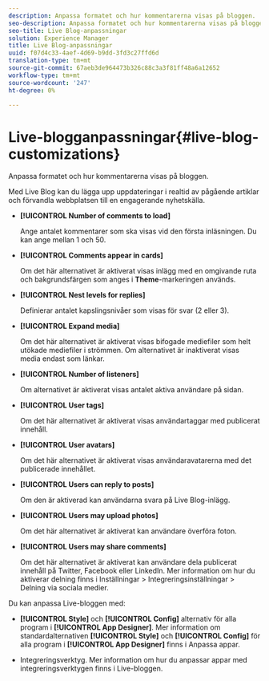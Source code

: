 ```yaml
---
description: Anpassa formatet och hur kommentarerna visas på bloggen.
seo-description: Anpassa formatet och hur kommentarerna visas på bloggen.
seo-title: Live Blog-anpassningar
solution: Experience Manager
title: Live Blog-anpassningar
uuid: f07d4c33-4aef-4d69-b9dd-3fd3c27ffd6d
translation-type: tm+mt
source-git-commit: 67aeb3de964473b326c88c3a3f81ff48a6a12652
workflow-type: tm+mt
source-wordcount: '247'
ht-degree: 0%

---
```



# Live-blogganpassningar{#live-blog-customizations}

Anpassa formatet och hur kommentarerna visas på bloggen.



Med Live Blog kan du lägga upp uppdateringar i realtid av pågående artiklar och förvandla webbplatsen till en engagerande nyhetskälla.

* **[!UICONTROL Number of comments to load]**

   Ange antalet kommentarer som ska visas vid den första inläsningen. Du kan ange mellan 1 och 50.

* **[!UICONTROL Comments appear in cards]**

   Om det här alternativet är aktiverat visas inlägg med en omgivande ruta och bakgrundsfärgen som anges i **Theme**-markeringen används.

* **[!UICONTROL Nest levels for replies]**

   Definierar antalet kapslingsnivåer som visas för svar (2 eller 3).

* **[!UICONTROL Expand media]**

   Om det här alternativet är aktiverat visas bifogade mediefiler som helt utökade mediefiler i strömmen. Om alternativet är inaktiverat visas media endast som länkar.

* **[!UICONTROL Number of listeners]**

   Om alternativet är aktiverat visas antalet aktiva användare på sidan.

* **[!UICONTROL User tags]**

   Om det här alternativet är aktiverat visas användartaggar med publicerat innehåll.

* **[!UICONTROL User avatars]**

   Om det här alternativet är aktiverat visas användaravatarerna med det publicerade innehållet.

* **[!UICONTROL Users can reply to posts]**

   Om den är aktiverad kan användarna svara på Live Blog-inlägg.

* **[!UICONTROL Users may upload photos]**

   Om det här alternativet är aktiverat kan användare överföra foton.

* **[!UICONTROL Users may share comments]**

   Om det här alternativet är aktiverat kan användare dela publicerat innehåll på Twitter, Facebook eller LinkedIn. Mer information om hur du aktiverar delning finns i Inställningar > Integreringsinställningar > Delning via sociala medier.

Du kan anpassa Live-bloggen med:

* **[!UICONTROL Style]** och  **[!UICONTROL Config]** alternativ för alla program i  **[!UICONTROL App Designer]**. Mer information om standardalternativen **[!UICONTROL Style]** och **[!UICONTROL Config]** för alla program i **[!UICONTROL App Designer]** finns i Anpassa appar.

* Integreringsverktyg. Mer information om hur du anpassar appar med integreringsverktygen finns i Live-bloggen.

